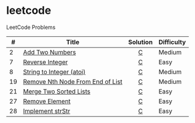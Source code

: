 # leetcode
LeetCode Problems

| # | Title | Solution | Difficulty |
|---|-------|:--------:|------------|
|2| [Add Two Numbers](https://leetcode.com/problems/add-two-numbers/description/) | [C](./solutions/AddTwoNumbers.c) | Medium |
|7| [Reverse Integer](https://leetcode.com/problems/reverse-integer/description/) | [C](./solutions/ReverseInteger.c) | Easy |
|8| [String to Integer (atoi)](https://leetcode.com/problems/string-to-integer-atoi/description/) | [C](./solutions/StringToInteger.c) | Medium |
|19| [Remove Nth Node From End of List](https://leetcode.com/problems/remove-nth-node-from-end-of-list/description/) | [C](./solutions/RemoveNthFromEnd.c) | Medium |
|21| [Merge Two Sorted Lists](https://leetcode.com/problems/merge-two-sorted-lists/description/) | [C](./solutions/MergeTwoLists.c) | Easy |
|27| [Remove Element](https://leetcode.com/problems/remove-element/description/) | [C](./solutions/RemoveElement.c) | Easy |
|28| [Implement strStr](https://leetcode.com/problems/implement-strstr/description/) | [C](./solutions/StrStr.c) | Easy |

